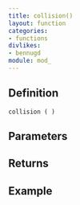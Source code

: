 ```yaml
---
title: collision()
layout: function
categories:
- functions
divlikes:
- bennugd
module: mod_
---
```


## Definition

    collision ( )

## Parameters

## Returns

## Example
